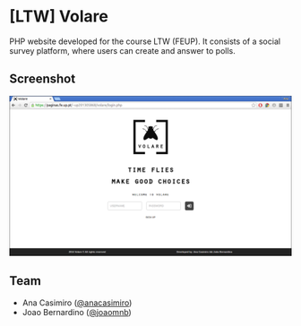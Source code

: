 # [LTW] Volare
PHP website developed for the course LTW (FEUP). It consists of a social survey platform, where users can create and answer to polls.

## Screenshot
![Volare](images/volare.png)

## Team
- Ana Casimiro ([@anacasimiro](http://github.com/anacasimiro))
- Joao Bernardino ([@joaomnb](http://github.com/joaomnb))